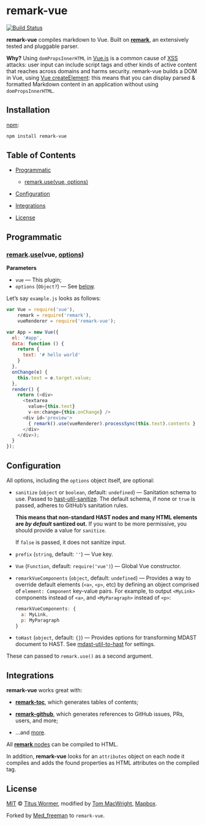 # remark-vue

[![Build Status](https://travis-ci.org/medfreeman/remark-vue.svg?branch=master)](https://travis-ci.org/medfreeman/remark-vue)

**remark-vue** compiles markdown to Vue.  Built on [**remark**](https://github.com/remarkjs/remark),
an extensively tested and pluggable parser.

**Why?** Using `domPropsInnerHTML` in
[Vue.js](https://vuejs.org/) is a common cause of [XSS](https://en.wikipedia.org/wiki/Cross-site_scripting)
attacks: user input can include script tags and other kinds of active
content that reaches across domains and harms security. remark-vue
builds a DOM in Vue, using [Vue createElement](https://vuejs.org/v2/guide/render-function.html#Nodes-Trees-and-the-Virtual-DOM):
this means that you can display parsed & formatted Markdown content
in an application without using `domPropsInnerHTML`.

## Installation

[npm](https://docs.npmjs.com/cli/install):

```bash
npm install remark-vue
```

## Table of Contents

*   [Programmatic](#programmatic)

    *   [remark.use(vue, options)](#remarkusevue-options)

*   [Configuration](#configuration)

*   [Integrations](#integrations)

*   [License](#license)

## Programmatic

### [remark](https://github.com/wooorm/remark#api).[use](https://github.com/wooorm/remark#remarkuseplugin-options)(vue, [options](#configuration))

**Parameters**

*   `vue` — This plugin;
*   `options` (`Object?`) — See [below](#configuration).

Let’s say `example.js` looks as follows:

```js
var Vue = require('vue'),
    remark = require('remark'),
    vueRenderer = require('remark-vue');

var App = new Vue({
  el: '#app',
  data: function () {
    return {
      text: '# hello world'
    }
  },
  onChange(e) {
    this.text = e.target.value;
  },
  render() {
    return (<div>
      <textarea
        value={this.text}
        v-on:change={this.onChange} />
      <div id='preview'>
        { remark().use(vueRenderer).processSync(this.text).contents }
      </div>
    </div>);
  }
});
```

## Configuration

All options, including the `options` object itself, are optional:

*   `sanitize` (`object` or `boolean`, default: `undefined`)
    — Sanitation schema to use. Passed to
    [hast-util-sanitize](https://github.com/wooorm/hast-util-sanitize).
    The default schema, if none or `true` is passed, adheres to GitHub’s
    sanitation rules.

    **This means that non-standard HAST nodes and many
    HTML elements are *by default* santized out.** If you want to be more
    permissive, you should provide a value for `sanitize`.

    If `false` is passed, it does not sanitize input.

*   `prefix` (`string`, default: `''`)
    — Vue key.

*   `Vue` (`Function`, default: `require('vue')`)
    — Global Vue constructor.

*   `remarkVueComponents` (`object`, default: `undefined`)
    — Provides a way to override default elements (`<a>`, `<p>`, etc)
    by defining an object comprised of `element: Component` key-value
    pairs. For example, to output `<MyLink>` components instead of
    `<a>`, and `<MyParagraph>` instead of `<p>`:

    ```js
    remarkVueComponents: {
      a: MyLink,
      p: MyParagraph
    }
    ```

*   `toHast` (`object`, default: `{}`)
    — Provides options for transforming MDAST document to HAST.
    See [mdast-util-to-hast](https://github.com/wooorm/mdast-util-to-hast#api)
    for settings.

These can passed to `remark.use()` as a second argument.

## Integrations

**remark-vue** works great with:

*   [**remark-toc**](https://github.com/wooorm/remark-toc), which generates
    tables of contents;

*   [**remark-github**](https://github.com/wooorm/remark-github), which
    generates references to GitHub issues, PRs, users, and more;

*   ...and [more](https://github.com/wooorm/remark/blob/master/doc/plugins.md#list-of-plugins).

All [**remark** nodes](https://github.com/wooorm/mdast)
can be compiled to HTML.

In addition, **remark-vue** looks for an
`attributes` object on each node it compiles and adds the found properties
as HTML attributes on the compiled tag.

## License

[MIT](LICENSE) © [Titus Wormer](http://wooorm.com), modified by [Tom MacWright](http://www.macwright.org/), [Mapbox](https://www.mapbox.com/).

Forked by [Med_freeman](https://medfreeman.io) to `remark-vue`.
